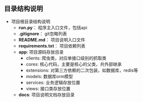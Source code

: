 目录结构说明
---

- 项目根目录结构说明
  - **run.py**： 程序主入口文件，包括api
  - **.gitignore**： git忽略列表
  - **README.md**： 项目说明入口文件
  - **requirements.txt**： 项目依赖列表
  - **app**: 项目源码存放目录
    - clients: 爬虫类，对应单接口级别的抓取类
    - cores: 核心代码，主要是核心的父类，共外部继承
    - extensions: 对第三方依赖的二次包装，如数据库，redis等
    - models: 数据库orm模型
    - services: 业务逻辑存放位置
    - views: 接口类存放位置
  - **docs**: 项目说明文档存放目录